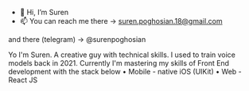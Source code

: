 - 👋 Hi, I’m Suren
- 📫 You can reach me there -> suren.poghosian.18@gmail.com

and there (telegram) -> @surenpoghosian

Yo I'm Suren. A creative guy with technical skills. I used to train voice models back in 2021. Currently I'm mastering my skills of Front End development with the stack below
• Mobile - native iOS (UIKit)
• Web - React JS 

<!---
surenpoghosian/surenpoghosian is a ✨ special ✨ repository because its `README.md` (this file) appears on your GitHub profile.
You can click the Preview link to take a look at your changes.
--->
